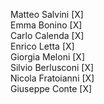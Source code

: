 Matteo Salvini [X]  
Emma Bonino [X]  
Carlo Calenda [X]  
Enrico Letta [X]  
Giorgia Meloni [X]  
Silvio Berlusconi [X]  
Nicola Fratoianni [X]  
Giuseppe Conte [X]
